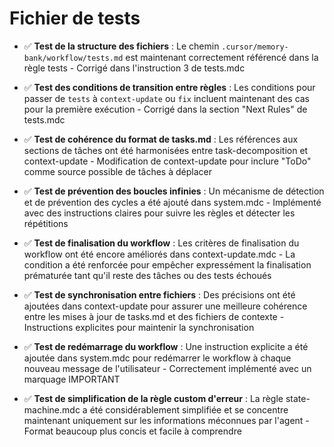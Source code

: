 # Fichier de tests

- ✅ **Test de la structure des fichiers** : Le chemin `.cursor/memory-bank/workflow/tests.md` est maintenant correctement référencé dans la règle tests - Corrigé dans l'instruction 3 de tests.mdc

- ✅ **Test des conditions de transition entre règles** : Les conditions pour passer de `tests` à `context-update` ou `fix` incluent maintenant des cas pour la première exécution - Corrigé dans la section "Next Rules" de tests.mdc

- ✅ **Test de cohérence du format de tasks.md** : Les références aux sections de tâches ont été harmonisées entre task-decomposition et context-update - Modification de context-update pour inclure "ToDo" comme source possible de tâches à déplacer

- ✅ **Test de prévention des boucles infinies** : Un mécanisme de détection et de prévention des cycles a été ajouté dans system.mdc - Implémenté avec des instructions claires pour suivre les règles et détecter les répétitions

- ✅ **Test de finalisation du workflow** : Les critères de finalisation du workflow ont été encore améliorés dans context-update.mdc - La condition a été renforcée pour empêcher expressément la finalisation prématurée tant qu'il reste des tâches ou des tests échoués

- ✅ **Test de synchronisation entre fichiers** : Des précisions ont été ajoutées dans context-update pour assurer une meilleure cohérence entre les mises à jour de tasks.md et des fichiers de contexte - Instructions explicites pour maintenir la synchronisation

- ✅ **Test de redémarrage du workflow** : Une instruction explicite a été ajoutée dans system.mdc pour redémarrer le workflow à chaque nouveau message de l'utilisateur - Correctement implémenté avec un marquage IMPORTANT

- ✅ **Test de simplification de la règle custom d'erreur** : La règle state-machine.mdc a été considérablement simplifiée et se concentre maintenant uniquement sur les informations méconnues par l'agent - Format beaucoup plus concis et facile à comprendre 